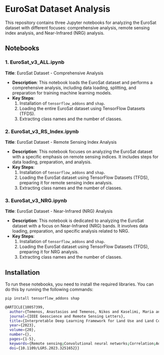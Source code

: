 # EuroSat Dataset Analysis

This repository contains three Jupyter notebooks for analyzing the EuroSat dataset with different focuses: comprehensive analysis, remote sensing index analysis, and Near-Infrared (NRG) analysis.

## Notebooks

### 1. EuroSat_v3_ALL.ipynb
**Title**: EuroSat Dataset - Comprehensive Analysis
- **Description**: This notebook loads the EuroSat dataset and performs a comprehensive analysis, including data loading, splitting, and preparation for training machine learning models.
- **Key Steps**:
  1. Installation of `tensorflow_addons` and `shap`.
  2. Loading the entire EuroSat dataset using TensorFlow Datasets (TFDS).
  3. Extracting class names and the number of classes.

### 2. EuroSat_v3_RS_Index.ipynb
**Title**: EuroSat Dataset - Remote Sensing Index Analysis
- **Description**: This notebook focuses on analyzing the EuroSat dataset with a specific emphasis on remote sensing indices. It includes steps for data loading, preparation, and analysis.
- **Key Steps**:
  1. Installation of `tensorflow_addons` and `shap`.
  2. Loading the EuroSat dataset using TensorFlow Datasets (TFDS), preparing it for remote sensing index analysis.
  3. Extracting class names and the number of classes.

### 3. EuroSat_v3_NRG.ipynb
**Title**: EuroSat Dataset - Near-Infrared (NRG) Analysis
- **Description**: This notebook is dedicated to analyzing the EuroSat dataset with a focus on Near-Infrared (NRG) bands. It involves data loading, preparation, and specific analysis related to NRG.
- **Key Steps**:
  1. Installation of `tensorflow_addons` and `shap`.
  2. Loading the EuroSat dataset using TensorFlow Datasets (TFDS), preparing it for NRG analysis.
  3. Extracting class names and the number of classes.

## Installation
To run these notebooks, you need to install the required libraries. You can do this by running the following commands:

```bash
pip install tensorflow_addons shap

@ARTICLE{10057399,
  author={Temenos, Anastasios and Temenos, Nikos and Kaselimi, Maria and Doulamis, Anastasios and Doulamis, Nikolaos},
  journal={IEEE Geoscience and Remote Sensing Letters}, 
  title={Interpretable Deep Learning Framework for Land Use and Land Cover Classification in Remote Sensing Using SHAP}, 
  year={2023},
  volume={20},
  number={},
  pages={1-5},
  keywords={Remote sensing;Convolutional neural networks;Correlation;Additives;Deep learning;Crops;Standards;Convolutional neural network (CNN);EuroSAT;explainable AI (XAI);land cover;land use;remote sensing;Shapley additive explanation (SHAP)},
  doi={10.1109/LGRS.2023.3251652}}

